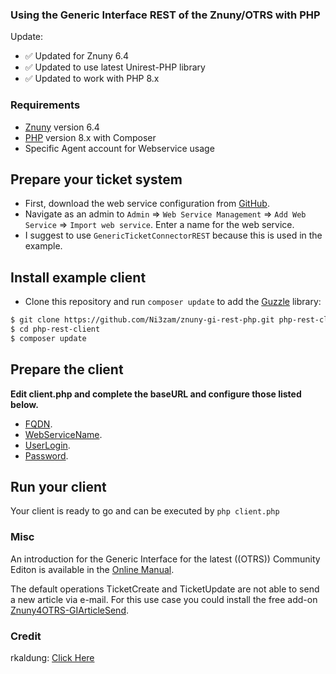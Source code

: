 ### Using the Generic Interface REST of the Znuny/OTRS with PHP

Update:
- ✅ Updated for Znuny 6.4
- ✅ Updated to use latest Unirest-PHP library
- ✅ Updated to work with PHP 8.x

### Requirements
- [Znuny](https://github.com/znuny/Znuny) version 6.4
- [PHP](https://github.com/php) version 8.x with Composer
- Specific Agent account for Webservice usage

## Prepare your ticket system
- First, download the web service configuration from [GitHub](https://github.com/Ni3zam/znuny-gi-rest-php/raw/main/GenericTicketConnectorREST.yaml).
- Navigate as an admin to `Admin` => `Web Service Management` => `Add Web Service` => `Import web service`. Enter a name for the web service.
- I suggest to use `GenericTicketConnectorREST` because this is used in the example.

## Install example client
- Clone this repository and run `composer update` to add the [Guzzle](https://github.com/guzzle/guzzle) library:

```bash
$ git clone https://github.com/Ni3zam/znuny-gi-rest-php.git php-rest-client
$ cd php-rest-client
$ composer update
```

## Prepare the client
**Edit client.php and complete the baseURL and configure those listed below.**
- [FQDN](https://github.com/Ni3zam/znuny-gi-rest-php/blob/main/client.php#L11).
- [WebServiceName](https://github.com/Ni3zam/znuny-gi-rest-php/blob/main/client.php#L12).
- [UserLogin](https://github.com/Ni3zam/znuny-gi-rest-php/blob/main/client.php#L17).
- [Password](https://github.com/Ni3zam/znuny-gi-rest-php/blob/main/client.php#L18).

## Run your client
Your client is ready to go and can be executed by `php client.php`

### Misc
An introduction for the Generic Interface for the latest ((OTRS)) Community Editon is available in the [Online Manual](https://doc.otrs.com/doc/manual/admin/6.0/en/html/genericinterface.html).

The default operations TicketCreate and TicketUpdate are not able to send a new article via e-mail. For this use case you could install the free add-on [Znuny4OTRS-GIArticleSend](https://github.com/znuny/Znuny4OTRS-GIArticleSend).


### Credit
rkaldung: [Click Here](https://github.com/rkaldung/otrs-gi-rest-php)
